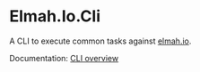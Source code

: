 # Elmah.Io.Cli

A CLI to execute common tasks against [elmah.io](https://elmah.io).

Documentation: [CLI overview](https://docs.elmah.io/cli-overview/)